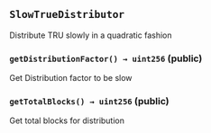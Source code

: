 ## `SlowTrueDistributor`

Distribute TRU slowly in a quadratic fashion




### `getDistributionFactor() → uint256` (public)



Get Distribution factor to be slow


### `getTotalBlocks() → uint256` (public)



Get total blocks for distribution



